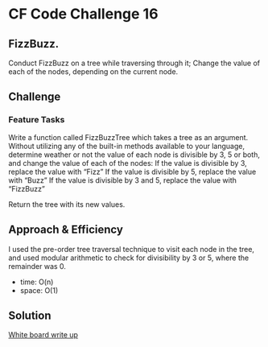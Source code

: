 # CF Code Challenge 16
## FizzBuzz.
Conduct FizzBuzz on a tree while traversing through it; Change the value of each
of the nodes, depending on the current node.

## Challenge
### Feature Tasks
Write a function called FizzBuzzTree which takes a tree as an argument.
Without utilizing any of the built-in methods available to your language, determine weather or not the value of each node is divisible by 3, 5 or both, and change the value of each of the nodes:
If the value is divisible by 3, replace the value with “Fizz”
If the value is divisible by 5, replace the value with “Buzz”
If the value is divisible by 3 and 5, replace the value with “FizzBuzz”

Return the tree with its new values.

## Approach & Efficiency
I used the pre-order tree traversal technique to visit each node in the tree, and used modular arithmetic to check for
divisibility by 3 or 5, where the remainder was 0.
- time:   O(n)
- space:  O(1)

## Solution
[White board write up](assets/fizzbuzztree.gif)